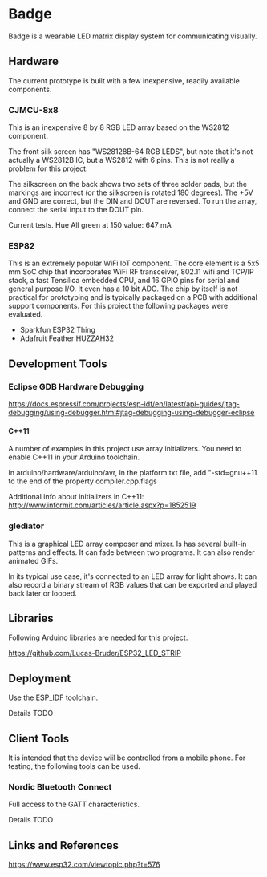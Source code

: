 # Badge

Badge is a wearable LED matrix display system for communicating visually.

## Hardware

The current prototype is built with a few inexpensive, readily available components.

### CJMCU-8x8

This is an inexpensive 8 by 8 RGB LED array based on the WS2812 component.

The front silk screen has "WS28128B-64 RGB LEDS", but note that it's not actually a WS2812B IC, but a WS2812
with 6 pins. This is not really a problem for this project.

The silkscreen on the back shows two sets of three solder pads, but the markings are incorrect (or the silkscreen
is rotated 180 degrees). The +5V and GND are correct, but the DIN and DOUT are reversed. To run the array, connect
the serial input to the DOUT pin.

Current tests. Hue
All green at 150 value: 647 mA

### ESP82

This is an extremely popular WiFi IoT component. The core element is a 5x5 mm SoC chip that incorporates
WiFi RF transceiver, 802.11 wifi and TCP/IP stack, a fast Tensilica embedded CPU, and 16 GPIO pins for serial
and general purpose I/O. It even has a 10 bit ADC. The chip by itself is not practical for prototyping and
is typically packaged on a PCB with additional support components. For this
project the following packages were evaluated.

- Sparkfun ESP32 Thing
- Adafruit Feather HUZZAH32

## Development Tools

### Eclipse GDB Hardware Debugging

https://docs.espressif.com/projects/esp-idf/en/latest/api-guides/jtag-debugging/using-debugger.html#jtag-debugging-using-debugger-eclipse

#### C++11

A number of examples in this project use array initializers. You need to enable C++11 in your Arduino toolchain.

In arduino/hardware/arduino/avr, in the platform.txt file, add "-std=gnu++11 to the end of the property
compiler.cpp.flags

Additional info about initializers in C++11: http://www.informit.com/articles/article.aspx?p=1852519

### glediator

This is a graphical LED array composer and mixer. Is has several built-in patterns and effects. It can fade between
two programs. It can also render animated GIFs.

In its typical use case, it's connected to an LED array for light shows. It can also record a binary stream of RGB
values that can be exported and played back later or looped.


## Libraries
Following Arduino libraries are needed for this project.

https://github.com/Lucas-Bruder/ESP32_LED_STRIP

## Deployment

Use the ESP_IDF toolchain.

Details TODO

## Client Tools

It is intended that the device wiil be controlled from a mobile phone. For testing, the following tools can be used.

### Nordic Bluetooth Connect

Full access to the GATT characteristics.

Details TODO

## Links and References

https://www.esp32.com/viewtopic.php?t=576
